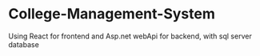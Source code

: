 # College-Management-System
Using React for frontend and Asp.net webApi for backend, with sql server database
